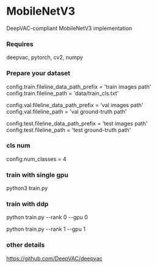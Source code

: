 # MobileNetV3
DeepVAC-compliant MobileNetV3 implementation

### Requires

deepvac, pytorch, cv2, numpy

### Prepare your dataset

config.train.fileline_data_path_prefix = 'train images path'
config.train.fileline_path = 'data/train_cls.txt'

config.val.fileline_data_path_prefix = 'val images path'
config.val.fileline_path = 'val ground-truth path'

config.test.fileline_data_path_prefix = 'test images path'
config.test.fileline_path = 'test ground-truth path'

### cls num

config.num_classes = 4

### train with single gpu

python3 train.py

### train with ddp

python train.py --rank 0 --gpu 0

python train.py --rank 1 --gpu 1

### other details 

https://github.com/DeepVAC/deepvac
